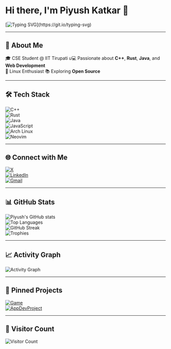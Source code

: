 # Hi there, I'm Piyush Katkar 👋

[![Typing SVG](https://readme-typing-svg.demolab.com?font=Fira+Code&pause=1000&color=00F7FF&width=435&lines=CSE+Student+%40+IIT+Tirupati;Rust+%26+C%2B%2B+Enthusiast;Linux+%7C+Arch;Always+Learning+New+Things!)](https://git.io/typing-svg)

---

## 🚀 About Me

🎓 CSE Student @ IIT Tirupati u💻 Passionate about **C++**, **Rust**, **Java**, and **Web Development**  
🐧 Linux Enthusiast
📚 Exploring **Open Source**

---

## 🛠️ Tech Stack

![C++](https://img.shields.io/badge/-C++-00599C?style=for-the-badge&logo=c%2B%2B&logoColor=white)  
![Rust](https://img.shields.io/badge/-Rust-000000?style=for-the-badge&logo=rust&logoColor=white)  
![Java](https://img.shields.io/badge/-Java-007396?style=for-the-badge&logo=java&logoColor=white)  
![JavaScript](https://img.shields.io/badge/-JavaScript-F7DF1E?style=for-the-badge&logo=javascript&logoColor=black)  
![Arch Linux](https://img.shields.io/badge/-Arch%20Linux-1793D1?style=for-the-badge&logo=arch-linux&logoColor=white)  
![Neovim](https://img.shields.io/badge/-Neovim-57A143?style=for-the-badge&logo=neovim&logoColor=white)

---

## 🌐 Connect with Me

[![X](https://img.shields.io/badge/X-000000?style=for-the-badge&logo=x&logoColor=white)](https://x.com/Piyush_9421)  
[![LinkedIn](https://img.shields.io/badge/LinkedIn-0077B5?style=for-the-badge&logo=linkedin&logoColor=white)](https://www.linkedin.com/in/piyush-katkar-a59997335/)  
[![Gmail](https://img.shields.io/badge/Email-D14836?style=for-the-badge&logo=gmail&logoColor=white)](mailto:piyushkatkar9421@gmail.com)

---

## 📊 GitHub Stats

![Piyush's GitHub stats](https://github-readme-stats.vercel.app/api?username=piyush-1337&show_icons=true&theme=radical)  
![Top Languages](https://github-readme-stats.vercel.app/api/top-langs/?username=piyush-1337&layout=compact&theme=radical)  
![GitHub Streak](https://streak-stats.demolab.com/?user=piyush-1337&theme=radical)  
![Trophies](https://github-profile-trophy.vercel.app/?username=piyush-1337&theme=radical&margin-w=10&margin-h=10)

---

## 📈 Activity Graph

![Activity Graph](https://github-readme-activity-graph.vercel.app/graph?username=piyush-1337&theme=radical)

---

## 📌 Pinned Projects

[![Game](https://github-readme-stats.vercel.app/api/pin/?username=piyush-1337&repo=Game&theme=radical)](https://github.com/piyush-1337/Game)  
[![AppDevProject](https://github-readme-stats.vercel.app/api/pin/?username=SoftwareEnggProjectsIITT&repo=AppDevProject&theme=radical)](https://github.com/SoftwareEnggProjectsIITT/AppDevProject)

---

## 👀 Visitor Count

![Visitor Count](https://komarev.com/ghpvc/?username=piyush-1337&style=for-the-badge)
